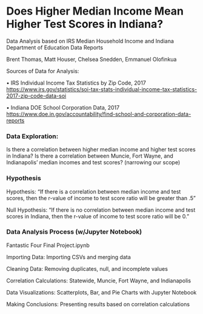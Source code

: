 # Does Higher Median Income Mean Higher Test Scores in Indiana?

Data Analysis based on IRS Median Household Income and Indiana Department of Education Data Reports

Brent Thomas, Matt Houser, Chelsea Snedden, Emmanuel Olofinkua

Sources of Data for Analysis:

• IRS Individual Income Tax Statistics by Zip Code, 2017 https://www.irs.gov/statistics/soi-tax-stats-individual-income-tax-statistics-2017-zip-code-data-soi

• Indiana DOE School Corporation Data, 2017 https://www.doe.in.gov/accountability/find-school-and-corporation-data-reports

### Data Exploration: 

Is there a correlation between higher median income and higher test scores in Indiana?
Is there a correlation between Muncie, Fort Wayne, and Indianapolis’ median incomes and test scores? (narrowing our scope)

### Hypothesis

Hypothesis: “If there is a correlation between median income and test scores, then the r-value of income to test score ratio will be greater than .5”

Null Hypothesis: “If there is no correlation between median income and test scores in Indiana, then the r-value of income to test score ratio will be 0.”

### Data Analysis Process (w/Jupyter Notebook) 

Fantastic Four Final Project.ipynb


Importing Data: Importing CSVs and merging data


Cleaning Data: Removing duplicates, null, and incomplete values


Correlation Calculations: Statewide, Muncie, Fort Wayne, and Indianapolis


Data Visualizations: Scatterplots, Bar, and Pie Charts with Jupyter Notebook


Making Conclusions: Presenting results based on correlation calculations


